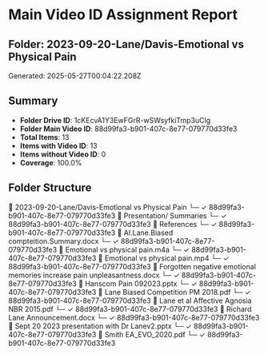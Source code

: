 # Main Video ID Assignment Report
## Folder: 2023-09-20-Lane/Davis-Emotional vs Physical Pain
Generated: 2025-05-27T00:04:22.208Z

## Summary
- **Folder Drive ID**: 1cKEcvA1Y3EwFGrR-wSWsyfkiTmp3uClg
- **Folder Main Video ID**: 88d99fa3-b901-407c-8e77-079770d33fe3
- **Total Items**: 13
- **Items with Video ID**: 13
- **Items without Video ID**: 0
- **Coverage**: 100.0%

## Folder Structure

📁 2023-09-20-Lane/Davis-Emotional vs Physical Pain
   └─ ✓ 88d99fa3-b901-407c-8e77-079770d33fe3
   📁 Presentation/ Summaries
      └─ ✓ 88d99fa3-b901-407c-8e77-079770d33fe3
   📁 References
      └─ ✓ 88d99fa3-b901-407c-8e77-079770d33fe3
   📄 AI.Lane.Biased compteition.Summary.docx
      └─ ✓ 88d99fa3-b901-407c-8e77-079770d33fe3
   📄 Emotional vs physical pain.m4a
      └─ ✓ 88d99fa3-b901-407c-8e77-079770d33fe3
   📄 Emotional vs physical pain.mp4
      └─ ✓ 88d99fa3-b901-407c-8e77-079770d33fe3
   📄 Forgotten negative emotional memories increase pain unpleasantness.docx
      └─ ✓ 88d99fa3-b901-407c-8e77-079770d33fe3
   📄 Hanscom Pain 092023.pptx
      └─ ✓ 88d99fa3-b901-407c-8e77-079770d33fe3
   📄 Lane Biased Competition PM 2018.pdf
      └─ ✓ 88d99fa3-b901-407c-8e77-079770d33fe3
   📄 Lane et al Affective Agnosia NBR 2015.pdf
      └─ ✓ 88d99fa3-b901-407c-8e77-079770d33fe3
   📄 Richard Lane Announcement.docx
      └─ ✓ 88d99fa3-b901-407c-8e77-079770d33fe3
   📄 Sept 20 2023 presentation with Dr Lanev2.pptx
      └─ ✓ 88d99fa3-b901-407c-8e77-079770d33fe3
   📄 Smith EA_EVO_2020.pdf
      └─ ✓ 88d99fa3-b901-407c-8e77-079770d33fe3
